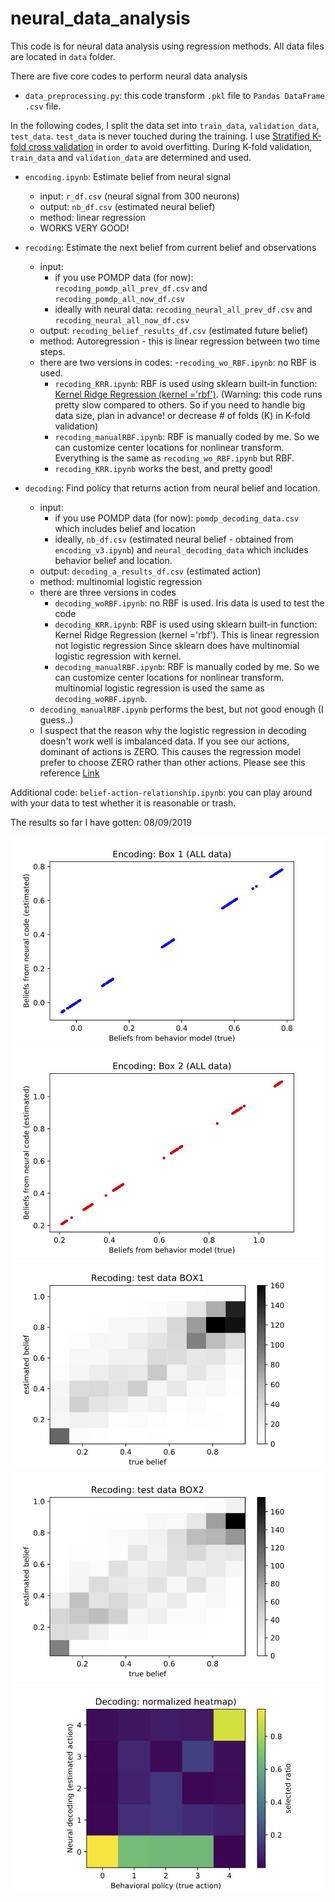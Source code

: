 # neural_data_analysis
This code is for neural data analysis using regression methods. 
All data files are located in `data` folder.


There are five core codes to perform neural data analysis
- `data_preprocessing.py`: this code transform `.pkl` file to `Pandas DataFrame` `.csv` file. 


In the following codes, I split the data set into `train_data`, `validation_data`, `test_data`. 
`test_data` is never touched during the training. I use [Stratified K-fold cross validation](https://towardsdatascience.com/cross-validation-in-machine-learning-72924a69872f) in order to avoid overfitting. 
During K-fold validation, `train_data` and `validation_data` are determined and used.

- `encoding.ipynb`: Estimate belief from neural signal
    - input: `r_df.csv` (neural signal from 300 neurons)  
    - output: `nb_df.csv` (estimated neural belief)
    - method: linear regression
    - WORKS VERY GOOD!
 
- `recoding`: Estimate the next belief from current belief and observations
    - input:
        - if you use POMDP data (for now): `recoding_pomdp_all_prev_df.csv` and `recoding_pomdp_all_now_df.csv`
        - ideally with neural data: `recoding_neural_all_prev_df.csv` and `recoding_neural_all_now_df.csv`
    - output: `recoding_belief_results_df.csv` (estimated future belief)
    - method: Autoregression - this is linear regression between two time steps. 
    - there are two versions in codes:
        -`recoding_wo_RBF.ipynb`: no RBF is used. 
        - `recoding_KRR.ipynb`: RBF is used using sklearn built-in function: [Kernel Ridge Regression (kernel ='rbf')](https://scikit-learn.org/stable/modules/generated/sklearn.kernel_ridge.KernelRidge.html). 
        (Warning: this code runs pretty slow compared to others. So if you need to handle big data size, plan in advance! 
        or decrease # of folds (K) in K-fold validation)
        - `recoding_manualRBF.ipynb`: RBF is manually coded by me. So we can customize center locations for nonlinear transform. 
        Everything is the same as `recoding_wo_RBF.ipynb` but RBF.
        - `recoding_KRR.ipynb` works the best, and pretty good!
        
- `decoding`: Find policy that returns action from neural belief and location.
    - input:
        - if you use POMDP data (for now): `pomdp_decoding_data.csv` which includes belief and location
        - ideally, `nb_df.csv` (estimated neural belief - obtained from `encoding_v3.ipynb`) and 
        `neural_decoding_data` which includes behavior belief and location.    
    - output: `decoding_a_results_df.csv` (estimated action)
    - method: multinomial logistic regression
    - there are three versions in codes 
        - `decoding_woRBF.ipynb`: no RBF is used. Iris data is used to test the code
        - `decoding_KRR.ipynb`: RBF is used using sklearn built-in function: Kernel Ridge Regression (kernel ='rbf'). 
        This is linear regression not logistic regression Since sklearn does have multinomial logistic regression with kernel. 
        - `decoding_manualRBF.ipynb`: RBF is manually coded by me. So we can customize center locations for nonlinear transform. 
        multinomial logistic regression is used the same as `decoding_woRBF.ipynb`. <br />
    - `decoding_manualRBF.ipynb` performs the best, but not good enough (I guess..)
    - I suspect that the reason why the logistic regression in decoding doesn't work well is imbalanced data. 
    If you see our actions, dominant of actions is ZERO. This causes the regression model prefer to choose ZERO rather than other actions.
    Please see this reference [Link](https://machinelearningmastery.com/tactics-to-combat-imbalanced-classes-in-your-machine-learning-dataset/) 

Additional code: `belief-action-relationship.ipynb`: you can play around with your data to test whether it is reasonable or trash.

The results so far I have gotten: 08/09/2019


![Encoding: BOX1](./figures/encoding_box1.jpg) 
![Encoding: BOX2](./figures/encoding_box2.jpg) 
![Recoding: BOX1](./figures/recoding_box1.jpg) 
![Recoding: BOX2](./figures/recoding_box2.jpg) 
![Decoding](./figures/decoding_normalized.jpg) 
